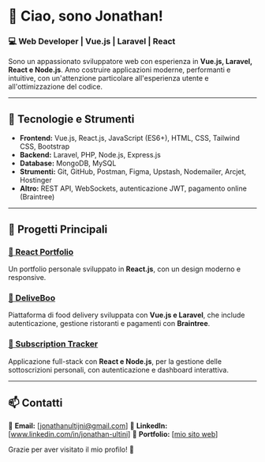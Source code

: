 # 👋 Ciao, sono Jonathan!

### 💻 Web Developer | Vue.js | Laravel | React

Sono un appassionato sviluppatore web con esperienza in **Vue.js, Laravel, React e Node.js**. Amo costruire applicazioni moderne, performanti e intuitive, con un'attenzione particolare all'esperienza utente e all'ottimizzazione del codice.

---

## 🚀 Tecnologie e Strumenti

- **Frontend:** Vue.js, React.js, JavaScript (ES6+), HTML, CSS, Tailwind CSS, Bootstrap
- **Backend:** Laravel, PHP, Node.js, Express.js
- **Database:** MongoDB, MySQL
- **Strumenti:** Git, GitHub, Postman, Figma, Upstash, Nodemailer, Arcjet, Hostinger
- **Altro:** REST API, WebSockets, autenticazione JWT, pagamento online (Braintree)

---

## 📌 Progetti Principali

### [🔗 React Portfolio](https://github.com/Jonathan-Ultini/react-portfolio)
Un portfolio personale sviluppato in **React.js**, con un design moderno e responsive.

### [🔗 DeliveBoo](https://github.com/Jonathan-Ultini/vue-deliveboo)
Piattaforma di food delivery sviluppata con **Vue.js e Laravel**, che include autenticazione, gestione ristoranti e pagamenti con **Braintree**.

### [🔗 Subscription Tracker](https://github.com/Jonathan-Ultini/subscription-tracker)
Applicazione full-stack con **React e Node.js**, per la gestione delle sottoscrizioni personali, con autenticazione e dashboard interattiva.

---

## 📫 Contatti

📩 **Email:** [jonathanultijni@gmail.com]
💼 **LinkedIn:** [www.linkedin.com/in/jonathan-ultini]
📂 **Portfolio:** [[mio sito web](https://jonathanultini.it/)]

Grazie per aver visitato il mio profilo! 🚀

